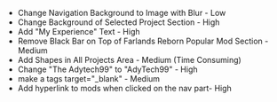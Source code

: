 - Change Navigation Background to Image with Blur - Low
- Change Background of Selected Project Section - High
- Add "My Experience" Text - High
- Remove Black Bar on Top of Farlands Reborn Popular Mod Section - Medium
- Add Shapes in All Projects Area - Medium (Time Consuming)
- Change "The Adytech99" to "AdyTech99" - High
- make a tags target="_blank" - Medium
- Add hyperlink to mods when clicked on the nav part- High 
